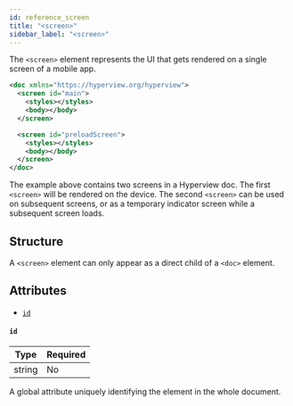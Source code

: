```yaml
---
id: reference_screen
title: "<screen>"
sidebar_label: "<screen>"
---
```


The `<screen>` element represents the UI that gets rendered on a single screen of a mobile app.

```xml
<doc xmlns="https://hyperview.org/hyperview">
  <screen id="main">
    <styles></styles>
    <body></body>
  </screen>

  <screen id="preloadScreen">
    <styles></styles>
    <body></body>
  </screen>
</doc>
```

The example above contains two screens in a Hyperview doc. The first `<screen>` will be rendered on the device. The second `<screen>` can be used on subsequent screens, or as a temporary indicator screen while a subsequent screen loads.

## Structure
A `<screen>` element can only appear as a direct child of a `<doc>` element.

## Attributes
* [`id`](#id)

#### `id`
| Type     | Required |
| -------- | -------- |
| string   | No       |

A global attribute uniquely identifying the element in the whole document.
